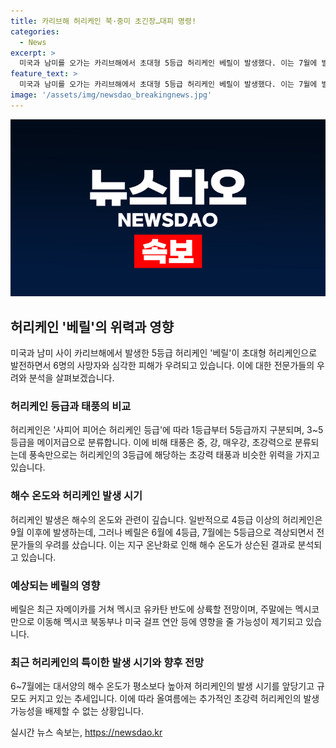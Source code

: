 ```yaml
---
title: 카리브해 허리케인 북·중미 초긴장…대피 명령!
categories:
  - News
excerpt: >
  미국과 남미를 오가는 카리브해에서 초대형 5등급 허리케인 베릴이 발생했다. 이는 7월에 발생한 것으로, 평소 9월에 발생하는 허리케인과는 다르다. 풍속만 봐도 허리케인은 태풍을 능가하며, 허리케인의 과거 특징을 뛰어넘는 위력과 피해를 가져왔다. 베릴은 해수 온도 상승으로 6월에 발생하며, 전문가들은 이는 지구 온난화로 인한 것으로 분석한다. 이를 통해 올여름에 추가적인 초강력 허리케인 발생 가능성이 크다는 것을 경고했다. 현재 베릴은 자메이카를 거쳐 멕시코 유카탄반도에 상륙할 전망이다.
feature_text: >
  미국과 남미를 오가는 카리브해에서 초대형 5등급 허리케인 베릴이 발생했다. 이는 7월에 발생한 것으로, 평소 9월에 발생하는 허리케인과는 다르다. 풍속만 봐도 허리케인은 태풍을 능가하며, 허리케인의 과거 특징을 뛰어넘는 위력과 피해를 가져왔다. 베릴은 해수 온도 상승으로 6월에 발생하며, 전문가들은 이는 지구 온난화로 인한 것으로 분석한다. 이를 통해 올여름에 추가적인 초강력 허리케인 발생 가능성이 크다는 것을 경고했다. 현재 베릴은 자메이카를 거쳐 멕시코 유카탄반도에 상륙할 전망이다.
image: '/assets/img/newsdao_breakingnews.jpg'
---
```


<p><img src="/assets/img/newsdao_breakingnews.jpg" alt="ontimetimes 속보" /></p>

<h2 data-ke-size="size26">허리케인 '베릴'의 위력과 영향</h2>

<p data-ke-size="size16">미국과 남미 사이 카리브해에서 발생한 5등급 허리케인 '베릴'이 초대형 허리케인으로 발전하면서 6명의 사망자와 심각한 피해가 우려되고 있습니다. 이에 대한 전문가들의 우려와 분석을 살펴보겠습니다.</p>

<h3>허리케인 등급과 태풍의 비교</h3>

<p data-ke-size="size16">허리케인은 '사피어 피어슨 허리케인 등급'에 따라 1등급부터 5등급까지 구분되며, 3~5등급을 메이저급으로 분류합니다. 이에 비해 태풍은 중, 강, 매우강, 초강력으로 분류되는데 풍속만으로는 허리케인의 3등급에 해당하는 초강력 태풍과 비슷한 위력을 가지고 있습니다.</p>

<h3>해수 온도와 허리케인 발생 시기</h3>

<p data-ke-size="size16">허리케인 발생은 해수의 온도와 관련이 깊습니다. 일반적으로 4등급 이상의 허리케인은 9월 이후에 발생하는데, 그러나 베릴은 6월에 4등급, 7월에는 5등급으로 격상되면서 전문가들의 우려를 샀습니다. 이는 지구 온난화로 인해 해수 온도가 상슨된 결과로 분석되고 있습니다.</p>

<h3>예상되는 베릴의 영향</h3>

<p data-ke-size="size16">베릴은 최근 자메이카를 거쳐 멕시코 유카탄 반도에 상륙할 전망이며, 주말에는 멕시코만으로 이동해 멕시코 북동부나 미국 걸프 연안 등에 영향을 줄 가능성이 제기되고 있습니다.</p>

<h3>최근 허리케인의 특이한 발생 시기와 향후 전망</h3>

<p data-ke-size="size16">6~7월에는 대서양의 해수 온도가 평소보다 높아져 허리케인의 발생 시기를 앞당기고 규모도 커지고 있는 추세입니다. 이에 따라 올여름에는 추가적인 초강력 허리케인의 발생 가능성을 배제할 수 없는 상황입니다.</p>
실시간 뉴스 속보는, <a href="https://newsdao.kr" rel="dofollow">https://newsdao.kr</a>


